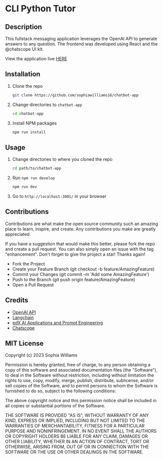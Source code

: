 # CLI Python Tutor 

## Description

This fullstack messaging application leverages the OpenAI API to generate answers to any question. The frontend was developed using React and the @chatscope UI kit. 

View the application live [HERE](https://chatbot-app-wa51.onrender.com/ask)

## Installation

1.  Clone the repo

    ```sh
    git clone https://github.com/sophiawilliams16/chatbot-app
    ```

2.  Change directories to `chatbot-app`

    ```sh
    cd chatbot-app
    ```

3.  Install NPM packages

    ```sh
    npm run install
    ```

## Usage

1. Change directories to where you cloned the repo

    ```sh
    cd path/to/chatbot-app
    ```

2. Run `npm run develop`

    ```sh
    npm run dev
    ```

3. Go to `http://localhost:3001/` in your browser

## Contributions 

Contributions are what make the open source community such an amazing place to learn, inspire, and create. Any contributions you make are greatly appreciated.

If you have a suggestion that would make this better, please fork the repo and create a pull request. You can also simply open an issue with the tag "enhancement". Don't forget to give the project a star! Thanks again!

- Fork the Project
- Create your Feature Branch (git checkout -b feature/AmazingFeature)
- Commit your Changes (git commit -m 'Add some AmazingFeature')
- Push to the Branch (git push origin feature/AmazingFeature)
- Open a Pull Request

## Credits 

- [OpenAI API](https://platform.openai.com/docs/api-reference)
- [Langchain](https://python.langchain.com/docs/get_started/introduction)
- [edX AI Applications and Prompt Engineering](https://learning.edx.org/course/course-v1:edX+BC-OC-ai+2T2023/home)
- [Chatscope](https://www.youtube.com/watch?v=Lag9Pj_33hM)


## MIT License

Copyright (c) 2023 Sophia Williams

Permission is hereby granted, free of charge, to any person obtaining a copy
of this software and associated documentation files (the "Software"), to deal
in the Software without restriction, including without limitation the rights
to use, copy, modify, merge, publish, distribute, sublicense, and/or sell
copies of the Software, and to permit persons to whom the Software is
furnished to do so, subject to the following conditions:

The above copyright notice and this permission notice shall be included in all
copies or substantial portions of the Software.

THE SOFTWARE IS PROVIDED "AS IS", WITHOUT WARRANTY OF ANY KIND, EXPRESS OR
IMPLIED, INCLUDING BUT NOT LIMITED TO THE WARRANTIES OF MERCHANTABILITY,
FITNESS FOR A PARTICULAR PURPOSE AND NONINFRINGEMENT. IN NO EVENT SHALL THE
AUTHORS OR COPYRIGHT HOLDERS BE LIABLE FOR ANY CLAIM, DAMAGES OR OTHER
LIABILITY, WHETHER IN AN ACTION OF CONTRACT, TORT OR OTHERWISE, ARISING FROM,
OUT OF OR IN CONNECTION WITH THE SOFTWARE OR THE USE OR OTHER DEALINGS IN THE
SOFTWARE.
